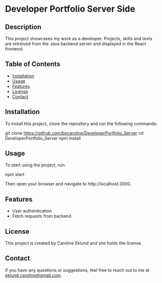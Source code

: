 # Developer Portfolio Server Side

## Description

This project showcases my work as a developer. Projects, skills and texts are retreived from the Java backend server and displayed in the React frontend.


## Table of Contents

- [Installation](#installation)
- [Usage](#usage)
- [Features](#features)
- [License](#license)
- [Contact](#contact)

## Installation

To install this project, clone the repository and run the following commands:

git clone https://github.com/bycaroline/DeveloperPortfolio_Server
cd DeveloperPortfolio_Server
npm install

## Usage

To start using the project, run:

npm start

Then open your browser and navigate to http://localhost:3000.

## Features

- User authentication
- Fetch requests from backend


## License

This project is created by Caroline Eklund and she holds the license.

## Contact

If you have any questions or suggestions, feel free to reach out to me at eklund.caroline@gmail.com. 
